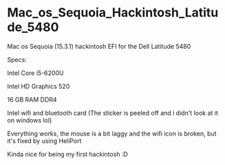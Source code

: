 # Mac_os_Sequoia_Hackintosh_Latitude_5480
Mac os Sequoia (15.3.1) hackintosh EFI for the Dell Latitude 5480

Specs:

Intel Core i5-6200U

Intel HD Graphics 520

16 GB RAM DDR4

Intel wifi and bluetooth card (The sticker is peeled off and i didn't look at it on windows lol)

Everything works, the mouse is a bit laggy and the wifi icon is broken, but it's fixed by using HeliPort

Kinda nice for being my first hackintosh :D
